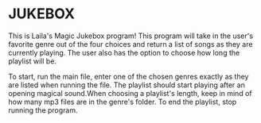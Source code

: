  # JUKEBOX
 
 This is Laila's Magic Jukebox program! This program will take in the user's favorite genre out of the four choices and
return a list of songs as they are currently playing. The user also has the option to choose how long the playlist will 
 be.

To start, run the main file, enter one of the chosen genres exactly as they are listed when running the file.
The playlist should start playing after an opening magical sound.When choosing a playlist's length, keep in mind of how
many mp3 files are in the genre's folder.
To end the playlist, stop running the program.
